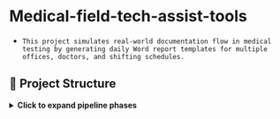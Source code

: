 # **Medical-field-tech-assist-tools**

- `This project simulates real-world documentation flow in medical testing by generating daily Word report templates for multiple offices, doctors, and shifting schedules.`

## 📁 Project Structure

<details>
<summary><strong>Click to expand pipeline phases</strong></summary>

---

### 🧭 Purpose

Automate the manual process of preparing daily report templates and associated communication artifacts (email drafts) used in outpatient medical testing procedures a week in advance.

### 📁 Repository Structure

- [`scripts/`](https://github.com/gnrtd/medical_assistance_public/blob/main/1_doc-automation/scripts) – generation scripts 
- [`templates/`](https://github.com/gnrtd/medical_assistance_public/blob/main/1_doc-automation/docs
) – document templates (screenshots)
- [`visuals/`](https://github.com/gnrtd/medical_assistance_public/blob/main/1_doc-automation/visuals
) – infographics
- [`docs/`](https://github.com/gnrtd/medical_assistance_public/tblob/main/1_doc-automation/docs) - [project documentation](https://github.com/gnrtd/medical_assistance_public/blob/main/1_doc-automation/docs/Documentation.jpg)
 
---

### **Components of the project**

- `1_create-daily-report-base (5 variations)` [pic](https://github.com/gnrtd/medical_assistance_public/blob/main/1_doc-automation/templates 
- `2_run-it-by-6-schedules` [pic](https://github.com/gnrtd/medical_assistance_public/blob/main/1_doc-automation/scripts/
- `3_create-email-drafts-by-6-schedules` [pic](https://github.com/gnrtd/medical_assistance_public/blob/main/1_doc-automation/scripts/AppScript_GmailDraftReport.png)

---

### ⚙️ Features

###  [`1_create-daily-report-base`](https://github.com/gnrtd/medical_assistance_public/blob/main/templates/created_WordReport_template.png)
- Automates daily generation of a report folder with corresponding name and date, using [6 different schedules](https://github.com/gnrtd/medical_assistance_public/blob/main/visuals/Schedule_Monthly_Sample.jpg) a month.
- Automates daily generation `.docx` pre-report templates for 5 different locations with dynamic:
  - Date of test
  - Office address
  - Assigned doctor
  - Optional add-ons (per office rules)

###  [`2_run-it-by-6-schedules`](https://github.com/gnrtd/medical_assistance_public/blob/main/scripts/PowerShell%2BTaskScheduler.png)
- Automates execution of the first step via Task Scheduler using predefined schedule-based triggers.

###  [`3_create-email-drafts-by-6-schedules`](https://github.com/gnrtd/medical_assistance_public/blob/main/scripts/AppScript_GmailDraftReport.png)
- Automates daily generation of e-mail drafts (regarding 6 schedules and 5 locations) for proceeding reports to the next step operational process.

- Supports [custom](https://github.com/gnrtd/medical_assistance_public/blob/main/visuals/Schedule_Monthly_Sample.jpg) office visit patterns:
  - weekly on a specific weekday
  - 1st & 3rd weekdays
  - 2nd & 4th weekdays
  - Biweekly office schedules

- [JSON AppScript](file https://github.com/gnrtd/medical_assistance_public/blob/main/scripts/AppScript_GmailDraftReport.json)
- [Output folder icon](https://github.com/gnrtd/medical_assistance_public/blob/main/visuals/Output_folder.png)

---

### 🛠️ Tech Stack

- **PowerShell**: File/folder automation, date logic, document template population
- **Windows Task Scheduler**: To run script daily
- **Google Apps Script**: Gmail draft creation based on daily templates

---

🔐 Disclaimer All names, schedules, and content are synthetic. This branch is designed strictly for portfolio demonstration and technical evaluation purposes.

</details>




